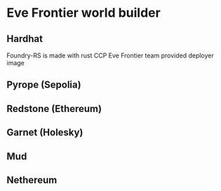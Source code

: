 ﻿# Eve Frontier world builder
## Hardhat
Foundry-RS is made with rust 
CCP Eve Frontier team provided deployer image

## Pyrope (Sepolia)


## Redstone (Ethereum)


## Garnet (Holesky)

## Mud

## Nethereum